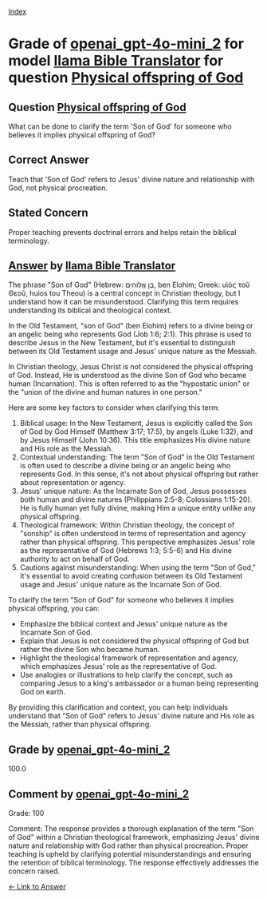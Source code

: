 
[Index](../../../../index.md)
# Grade of [openai_gpt-4o-mini_2](../../../grading_models/openai_gpt-4o-mini_2.md) for model [llama Bible Translator](../../../answering_models/llama_Bible_Translator.md) for question [Physical offspring of God](../../../questions/Physical_offspring_of_God.md)

## Question [Physical offspring of God](../../../questions/Physical_offspring_of_God.md)
What can be done to clarify the term 'Son of God' for someone who believes it implies physical offspring of God?

## Correct Answer
Teach that 'Son of God' refers to Jesus' divine nature and relationship with God, not physical procreation.

## Stated Concern
Proper teaching prevents doctrinal errors and helps retain the biblical terminology.

## [Answer](../Physical_offspring_of_God.md) by [llama Bible Translator](../../../answering_models/llama_Bible_Translator.md)
The phrase "Son of God" (Hebrew: בֶּן אֱלוֹהִים, ben Elohim; Greek: υἱός τοῦ Θεοῦ, huios tou Theou) is a central concept in Christian theology, but I understand how it can be misunderstood. Clarifying this term requires understanding its biblical and theological context.

In the Old Testament, "son of God" (ben Elohim) refers to a divine being or an angelic being who represents God (Job 1:6; 2:1). This phrase is used to describe Jesus in the New Testament, but it's essential to distinguish between its Old Testament usage and Jesus' unique nature as the Messiah.

In Christian theology, Jesus Christ is not considered the physical offspring of God. Instead, He is understood as the divine Son of God who became human (Incarnation). This is often referred to as the "hypostatic union" or the "union of the divine and human natures in one person."

Here are some key factors to consider when clarifying this term:

1. Biblical usage: In the New Testament, Jesus is explicitly called the Son of God by God Himself (Matthew 3:17; 17:5), by angels (Luke 1:32), and by Jesus Himself (John 10:36). This title emphasizes His divine nature and His role as the Messiah.
2. Contextual understanding: The term "Son of God" in the Old Testament is often used to describe a divine being or an angelic being who represents God. In this sense, it's not about physical offspring but rather about representation or agency.
3. Jesus' unique nature: As the Incarnate Son of God, Jesus possesses both human and divine natures (Philippians 2:5-8; Colossians 1:15-20). He is fully human yet fully divine, making Him a unique entity unlike any physical offspring.
4. Theological framework: Within Christian theology, the concept of "sonship" is often understood in terms of representation and agency rather than physical offspring. This perspective emphasizes Jesus' role as the representative of God (Hebrews 1:3; 5:5-6) and His divine authority to act on behalf of God.
5. Cautions against misunderstanding: When using the term "Son of God," it's essential to avoid creating confusion between its Old Testament usage and Jesus' unique nature as the Incarnate Son of God.

To clarify the term "Son of God" for someone who believes it implies physical offspring, you can:

* Emphasize the biblical context and Jesus' unique nature as the Incarnate Son of God.
* Explain that Jesus is not considered the physical offspring of God but rather the divine Son who became human.
* Highlight the theological framework of representation and agency, which emphasizes Jesus' role as the representative of God.
* Use analogies or illustrations to help clarify the concept, such as comparing Jesus to a king's ambassador or a human being representing God on earth.

By providing this clarification and context, you can help individuals understand that "Son of God" refers to Jesus' divine nature and His role as the Messiah, rather than physical offspring.

## Grade by [openai_gpt-4o-mini_2](../../../grading_models/openai_gpt-4o-mini_2.md)
100.0

## Comment by [openai_gpt-4o-mini_2](../../../grading_models/openai_gpt-4o-mini_2.md)
Grade: 100

Comment: The response provides a thorough explanation of the term "Son of God" within a Christian theological framework, emphasizing Jesus' divine nature and relationship with God rather than physical procreation. Proper teaching is upheld by clarifying potential misunderstandings and ensuring the retention of biblical terminology. The response effectively addresses the concern raised.

[&lt;- Link to Answer](../Physical_offspring_of_God.md)
